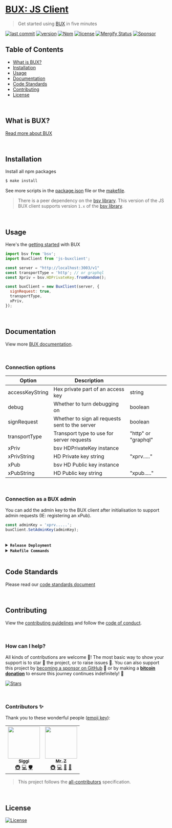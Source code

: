 # [BUX: JS Client](https://www.npmjs.com/package/@buxorg/js-buxclient)
> Get started using [BUX](https://getbux.io) in five minutes

[![last commit](https://img.shields.io/github/last-commit/BuxOrg/js-buxclient.svg?style=flat&v=2)](https://github.com/BuxOrg/js-buxclient/commits/master)
[![version](https://img.shields.io/github/release-pre/BuxOrg/js-buxclient.svg?style=flat&v=2)](https://github.com/BuxOrg/js-buxclient/releases)
[![Npm](https://img.shields.io/npm/v/@buxorg/js-buxclient?style=flat&v=2)](https://www.npmjs.com/package/@buxorg/js-buxclient)
[![license](https://img.shields.io/badge/license-Open%20BSV-brightgreen.svg?style=flat&v=2)](/LICENSE)
[![Mergify Status](https://img.shields.io/endpoint.svg?url=https://gh.mergify.io/badges/BuxOrg/js-buxclient&style=flat&v=2)](https://mergify.io)
[![Sponsor](https://img.shields.io/badge/sponsor-BuxOrg-181717.svg?logo=github&style=flat&v=2)](https://github.com/sponsors/BuxOrg)

## Table of Contents
- [What is BUX?](#what-is-bux)
- [Installation](#installation)
- [Usage](#usage)
- [Documentation](#documentation)
- [Code Standards](#code-standards)
- [Contributing](#contributing)
- [License](#license)

<br />

## What is BUX?
[Read more about BUX](https://getbux.io)

<br />

## Installation

Install all npm packages
```bash
$ make install
```

See more scripts in the [package.json](package.json) file or the [makefile](Makefile).

> There is a peer dependency on the [bsv library](https://github.com/moneybutton/bsv/tree/bsv-legacy).
> This version of the JS BUX client supports version `1.x` of the [bsv library](https://github.com/moneybutton/bsv/tree/bsv-legacy).

<br />

## Usage
Here's the [getting started](https://getbux.io) with BUX

```javascript
import bsv from 'bsv';
import BuxClient from 'js-buxclient';

const server = "http://localhost:3003/v1"
const transportType = 'http'; // or graphql
const Xpriv = bsv.HDPrivateKey.fromRandom();

const buxClient = new BuxClient(server, {
  signRequest: true,
  transportType,
  xPriv,
});
```

<br />

## Documentation
View more [BUX documentation](https://getbux.io).

<br />

### Connection options

| Option          |  Description                                    |                     |
|-----------------|-------------------------------------------------|---------------------|
| accessKeyString | Hex private part of an access key               | string              |
| debug           | Whether to turn debugging on                    | boolean             |
| signRequest     | Whether to sign all requests sent to the server | boolean             |
| transportType   | Transport type to use for server requests       | "http" or "graphql" |
| xPriv           | bsv HDPrivateKey instance                       |                     |
| xPrivString     | HD Private key string                           | "xprv....."         |
| xPub            | bsv HD Public key instance                      |                     |
| xPubString      | HD Public key string                            | "xpub....."         |

<br />

### Connection as a BUX admin

You can add the admin key to the BUX client after initialisation to support admin requests (IE: registering an xPub).

```javascript
const adminKey = 'xprv.....';
buxClient.SetAdminKey(adminKey);
```

<br />

<details>
<summary><strong><code>Release Deployment</code></strong></summary>
<br/>

[goreleaser](https://github.com/goreleaser/goreleaser) for easy binary or library deployment to Github and can be installed via: `brew install goreleaser`.

The [.goreleaser.yml](.goreleaser.yml) file is used to configure [goreleaser](https://github.com/goreleaser/goreleaser).

Use `make release-snap` to create a snapshot version of the release, and finally `make release` to ship to production.
</details>

<details>
<summary><strong><code>Makefile Commands</code></strong></summary>
<br/>

View all `makefile` commands
```shell script
make help
```

List of all current commands:
```text
audit                         Checks for vulnerabilities in dependencies
clean                         Remove previous builds and any test cache data
help                          Show this help message
install                       Installs the dependencies for the package
install-all-contributors      Installs all contributors locally
outdated                      Checks for outdated packages via npm
publish                       Will publish the version to npm
release                       Full production release (creates release in Github)
release                       Run after releasing - deploy to npm
release-snap                  Test the full release (build binaries)
release-test                  Full production test release (everything except deploy)
replace-version               Replaces the version in HTML/JS (pre-deploy)
tag                           Generate a new tag and push (tag version=0.0.0)
tag-remove                    Remove a tag if found (tag-remove version=0.0.0)
tag-update                    Update an existing tag to current commit (tag-update version=0.0.0)
test                          Will run unit tests
update-contributors           Regenerates the contributors html/list
```
</details>

<br />

## Code Standards
Please read our [code standards document](.github/CODE_STANDARDS.md)

<br />

## Contributing
View the [contributing guidelines](.github/CONTRIBUTING.md) and follow the [code of conduct](.github/CODE_OF_CONDUCT.md).

<br/>

### How can I help?
All kinds of contributions are welcome :raised_hands:!
The most basic way to show your support is to star :star2: the project, or to raise issues :speech_balloon:.
You can also support this project by [becoming a sponsor on GitHub](https://github.com/sponsors/BuxOrg) :clap:
or by making a [**bitcoin donation**](https://getbux.io/#sponsor?utm_source=github&utm_medium=sponsor-link&utm_campaign=js-buxclient&utm_term=js-buxclient&utm_content=js-buxclient) to ensure this journey continues indefinitely! :rocket:

[![Stars](https://img.shields.io/github/stars/BuxOrg/js-buxclient?label=Please%20like%20us&style=social&v=2)](https://github.com/BuxOrg/js-buxclient/stargazers)

<br/>

### Contributors ✨
Thank you to these wonderful people ([emoji key](https://allcontributors.org/docs/en/emoji-key)):

<!-- ALL-CONTRIBUTORS-LIST:START - Do not remove or modify this section -->
<!-- prettier-ignore-start -->
<!-- markdownlint-disable -->
<table>
  <tr>
    <td align="center"><a href="https://github.com/icellan"><img src="https://avatars.githubusercontent.com/u/4411176?v=4?s=100" width="100px;" alt=""/><br /><sub><b>Siggi</b></sub></a><br /><a href="#infra-icellan" title="Infrastructure (Hosting, Build-Tools, etc)">🚇</a> <a href="https://github.com/BuxOrg/js-buxclient/commits?author=icellan" title="Code">💻</a> <a href="#security-icellan" title="Security">🛡️</a></td>
    <td align="center"><a href="https://mrz1818.com"><img src="https://avatars.githubusercontent.com/u/3743002?v=4?s=100" width="100px;" alt=""/><br /><sub><b>Mr. Z</b></sub></a><br /><a href="#infra-mrz1836" title="Infrastructure (Hosting, Build-Tools, etc)">🚇</a> <a href="https://github.com/BuxOrg/js-buxclient/commits?author=mrz1836" title="Code">💻</a> <a href="#maintenance-mrz1836" title="Maintenance">🚧</a> <a href="#business-mrz1836" title="Business development">💼</a></td>
  </tr>
</table>

<!-- markdownlint-restore -->
<!-- prettier-ignore-end -->

<!-- ALL-CONTRIBUTORS-LIST:END -->

> This project follows the [all-contributors](https://github.com/all-contributors/all-contributors) specification.


<br />

## License
[![License](https://img.shields.io/badge/license-Open%20BSV-brightgreen.svg?style=flat&v=2)](/LICENSE)
